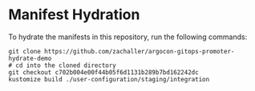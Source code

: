 # Manifest Hydration

To hydrate the manifests in this repository, run the following commands:

```shell
git clone https://github.com/zachaller/argocon-gitops-promoter-hydrate-demo
# cd into the cloned directory
git checkout c702b004e00f44b05f6d1131b289b7bd162242dc
kustomize build ./user-configuration/staging/integration
```
